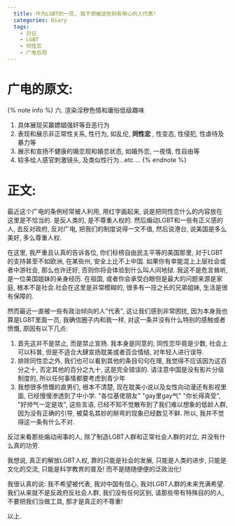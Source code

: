 ```yaml
---
  title: 作为LGBT的一员, 我不想被这些别有用心的人代表!
  categories: Diary
  tags:
    - 日记
    - LGBT
    - 同性恋
    - 广电总局
---
```


# 广电的原文:

{% note info %}
六. 渲染淫秽色情和庸俗低级趣味
  1. 具体展现买赢嫖娼强奸等丑恶行为
  2. 表现和展示非正常性关系, 性行为, 如乱伦, **同性恋** , 性变态, 性侵犯, 性虐待及暴力等
  3. 展示和宣扬不健康的婚恋观和婚恋状态, 如婚外恋, 一夜情, 性自由等
  4. 较多给人感官刺激镜头, 及类似性行为...etc
  ...
{% endnote %}

# 正文:

最近这个广电的条例经常被人利用, 用红字画起来, 说是把同性恋什么的内容放在这里是不恰当的. 是反人类的, 是不尊重人权的. 然后煽动LGBT和一些有正义感的人, 去反对政府, 反对广电, 把我们的制度说得一文不值, 然后说港台, 说美国是多么美好, 多么尊重人权.

在这里, 我严重且认真的告诉各位, 你们标榜自由民主平等的美国那里, 对于LGBT的支持甚至不如欧洲, 在某些州, 安全上比不上中国. 如果你有幸能混上上层社会或者中游社会, 那么也许还好, 否则你将会体验到什么叫人间地狱. 我这不是危言耸听, 是一位美国姐妹的亲身经历. 在祖国, 或者你会承受白眼但是最大的问题来源是家庭, 根本不是社会.社会在这里是非常模糊的, 很多有一技之长的兄弟姐妹, 生活是很有保障的.

然而最近一直被一些有政治倾向的人"代表", 这让我们感到非常困扰, 因为本身我也算是LGBT里面一员, 我确信圈子内和我一样, 对这一条并没有什么特别的感触或者愤慨, 原因有以下几点:

1. 首先这并不是禁止, 而是禁止宣扬. 我本身是同意的, 同性恋毕竟是少数, 社会上可以科普, 但是不适合大肆宣扬耽美或者百合情结, 对年轻人进行误导.
2. 排除同性恋之外, 我们也可以看到其他的条目句句在理, 我觉得不应该因为这百分之十, 否定其他的百分之九十, 这是完全错误的. 请注意中国是没有影片分级制度的, 所以任何事情都要考虑到青少年
3. 我想很多愤慨的直男们, 根本不清楚, 现在耽美小说以及女性向动漫还有影视里面, 已经慢慢渗透到了中小学. "各位基佬朋友" "gay里gay气" "你长得真受", "好帅气一定是攻", 这些言语, 已经不知不觉散布到了我们难以想象的低龄人群, 因为没有正确的引导, 被莫名其妙的掰弯的现象已经数见不鲜. 所以, 我并不觉得这一条有什么不对.

反过来看那些煽动闹事的人, 除了制造LGBT人群和正常社会人群的对立, 并没有什么真的功劳.

我想说, 真正的解放LGBT人权, 靠的只能是社会的发展, 只能是人类的进步, 只能是文化的交流, 只能是科学教育的普及! 而不是随随便便的泛政治化!

我很认真的说: 我不希望被代表, 我对中国有信心, 我对LGBT人群的未来充满希望. 我们从来就不是反政府反社会人群, 我们没有任何区别, 请那些带有特殊目的的人, 不要把我们当做工具, 那才是真正的不尊重!

以上. 
